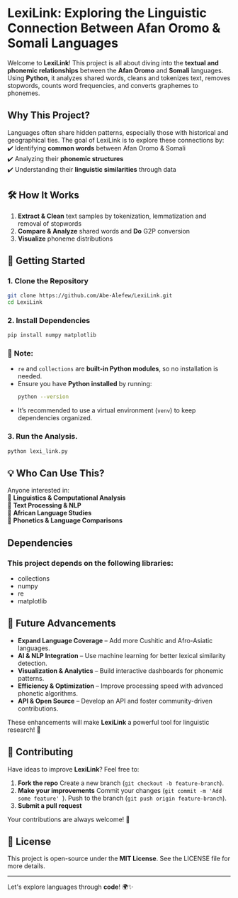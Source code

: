 # **LexiLink: Exploring the Linguistic Connection Between Afan Oromo & Somali Languages**  

Welcome to **LexiLink**! This project is all about diving into the **textual and phonemic relationships** between the **Afan Oromo** and **Somali** languages. Using **Python**, it analyzes shared words, cleans and tokenizes text, removes stopwords, counts word frequencies, and converts graphemes to phonemes.



## **Why This Project?**  
Languages often share hidden patterns, especially those with historical and geographical ties. The goal of LexiLink is to explore these connections by:  
✔️ Identifying **common words** between Afan Oromo & Somali  
✔️ Analyzing their **phonemic structures**  
✔️ Understanding their **linguistic similarities** through data  

## 🛠 **How It Works**  
1. **Extract & Clean** text samples by tokenization, lemmatization and removal of stopwords
2. **Compare & Analyze** shared words and **Do** G2P conversion  
3. **Visualize** phoneme distributions  


## 🚀 **Getting Started**  

### **1. Clone the Repository**  
```sh
git clone https://github.com/Abe-Alefew/LexiLink.git
cd LexiLink
```
### **2. Install Dependencies**
```sh
pip install numpy matplotlib

```
### 🔹 **Note:**  
- `re` and `collections` are **built-in Python modules**, so no installation is needed.  
- Ensure you have **Python installed** by running:  
  ```sh
  python --version
  ```
- It’s recommended to use a virtual environment (`venv`) to keep dependencies organized.
  
### **3. Run the Analysis.**
```sh
python lexi_link.py
```

## 💡 **Who Can Use This?**  
Anyone interested in:  
🔹 **Linguistics & Computational Analysis**  
🔹 **Text Processing & NLP**  
🔹 **African Language Studies**  
🔹 **Phonetics & Language Comparisons**  

## Dependencies
### This project depends on the following libraries:

* collections
* numpy
* re
* matplotlib

## 🚀 Future Advancements  

- **Expand Language Coverage** – Add more Cushitic and Afro-Asiatic languages.  
- **AI & NLP Integration** – Use machine learning for better lexical similarity detection.  
- **Visualization & Analytics** – Build interactive dashboards for phonemic patterns.  
- **Efficiency & Optimization** – Improve processing speed with advanced phonetic algorithms.  
- **API & Open Source** – Develop an API and foster community-driven contributions.  

These enhancements will make **LexiLink** a powerful tool for linguistic research! 🚀  

## 🤝 **Contributing**  
Have ideas to improve **LexiLink**? Feel free to:  
1. **Fork the repo**
   Create a new branch (`git checkout -b feature-branch`).
2. **Make your improvements**
   Commit your changes (`git commit -m 'Add some feature' `).
   Push to the branch (`git push origin feature-branch`). 
3. **Submit a pull request**  

Your contributions are always welcome! 🚀  

## 📜 **License**  
This project is open-source under the **MIT License**. See the LICENSE file for more details.

---

Let's explore languages through **code**! 🌍✨  
